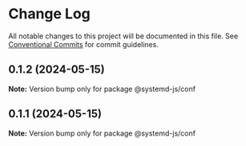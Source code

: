# Change Log

All notable changes to this project will be documented in this file.
See [Conventional Commits](https://conventionalcommits.org) for commit guidelines.

## 0.1.2 (2024-05-15)

**Note:** Version bump only for package @systemd-js/conf

## 0.1.1 (2024-05-15)

**Note:** Version bump only for package @systemd-js/conf
